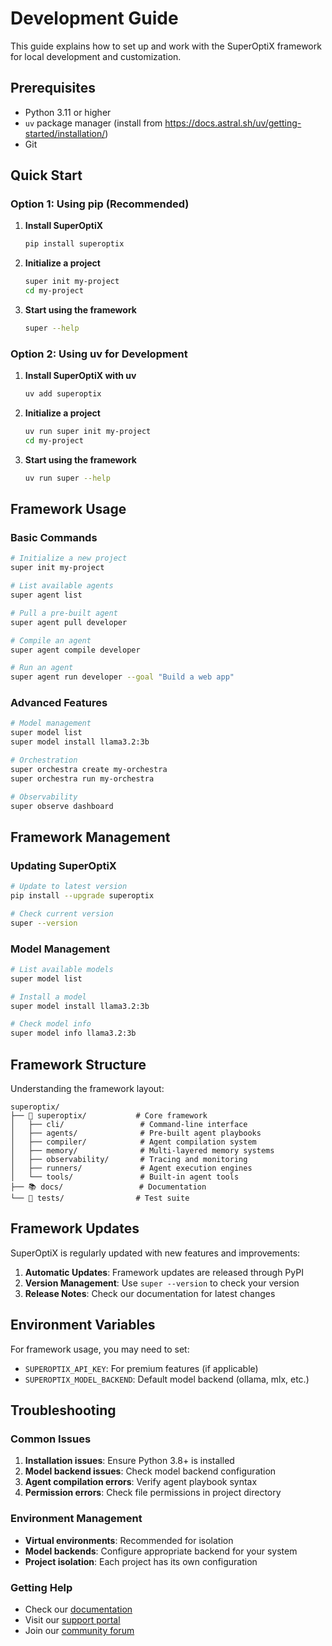 # Development Guide

This guide explains how to set up and work with the SuperOptiX framework for local development and customization.

## Prerequisites

- Python 3.11 or higher
- `uv` package manager (install from https://docs.astral.sh/uv/getting-started/installation/)
- Git

## Quick Start

### Option 1: Using pip (Recommended)

1. **Install SuperOptiX**
   ```bash
   pip install superoptix
   ```

2. **Initialize a project**
   ```bash
   super init my-project
   cd my-project
   ```

3. **Start using the framework**
   ```bash
   super --help
   ```

### Option 2: Using uv for Development

1. **Install SuperOptiX with uv**
   ```bash
   uv add superoptix
   ```

2. **Initialize a project**
   ```bash
   uv run super init my-project
   cd my-project
   ```

3. **Start using the framework**
   ```bash
   uv run super --help
   ```

## Framework Usage

### Basic Commands
```bash
# Initialize a new project
super init my-project

# List available agents
super agent list

# Pull a pre-built agent
super agent pull developer

# Compile an agent
super agent compile developer

# Run an agent
super agent run developer --goal "Build a web app"
```

### Advanced Features
```bash
# Model management
super model list
super model install llama3.2:3b

# Orchestration
super orchestra create my-orchestra
super orchestra run my-orchestra

# Observability
super observe dashboard
```

## Framework Management

### Updating SuperOptiX
```bash
# Update to latest version
pip install --upgrade superoptix

# Check current version
super --version
```

### Model Management
```bash
# List available models
super model list

# Install a model
super model install llama3.2:3b

# Check model info
super model info llama3.2:3b
```

## Framework Structure

Understanding the framework layout:

```
superoptix/
├── 🎯 superoptix/           # Core framework
│   ├── cli/                 # Command-line interface
│   ├── agents/              # Pre-built agent playbooks
│   ├── compiler/            # Agent compilation system
│   ├── memory/              # Multi-layered memory systems
│   ├── observability/       # Tracing and monitoring
│   ├── runners/             # Agent execution engines
│   └── tools/               # Built-in agent tools
├── 📚 docs/                 # Documentation
└── 🧪 tests/                # Test suite
```

## Framework Updates

SuperOptiX is regularly updated with new features and improvements:

1. **Automatic Updates**: Framework updates are released through PyPI
2. **Version Management**: Use `super --version` to check your version
3. **Release Notes**: Check our documentation for latest changes

## Environment Variables

For framework usage, you may need to set:
- `SUPEROPTIX_API_KEY`: For premium features (if applicable)
- `SUPEROPTIX_MODEL_BACKEND`: Default model backend (ollama, mlx, etc.)

## Troubleshooting

### Common Issues

1. **Installation issues**: Ensure Python 3.8+ is installed
2. **Model backend issues**: Check model backend configuration
3. **Agent compilation errors**: Verify agent playbook syntax
4. **Permission errors**: Check file permissions in project directory

### Environment Management

- **Virtual environments**: Recommended for isolation
- **Model backends**: Configure appropriate backend for your system
- **Project isolation**: Each project has its own configuration

### Getting Help

- Check our [documentation](https://docs.super-agentic.ai)
- Visit our [support portal](https://support.super-agentic.ai)
- Join our [community forum](https://community.super-agentic.ai) 